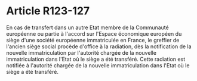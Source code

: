 # Article R123-127

En cas de transfert dans un autre Etat membre de la Communauté européenne ou partie à l'accord sur l'Espace économique européen du siège d'une société européenne immatriculée en France, le greffier de l'ancien siège social procède d'office à la radiation, dès la notification de la nouvelle immatriculation par l'autorité chargée de la nouvelle immatriculation dans l'Etat où le siège a été transféré.   Cette radiation est notifiée à l'autorité chargée de la nouvelle immatriculation dans l'Etat où le siège a été transféré.